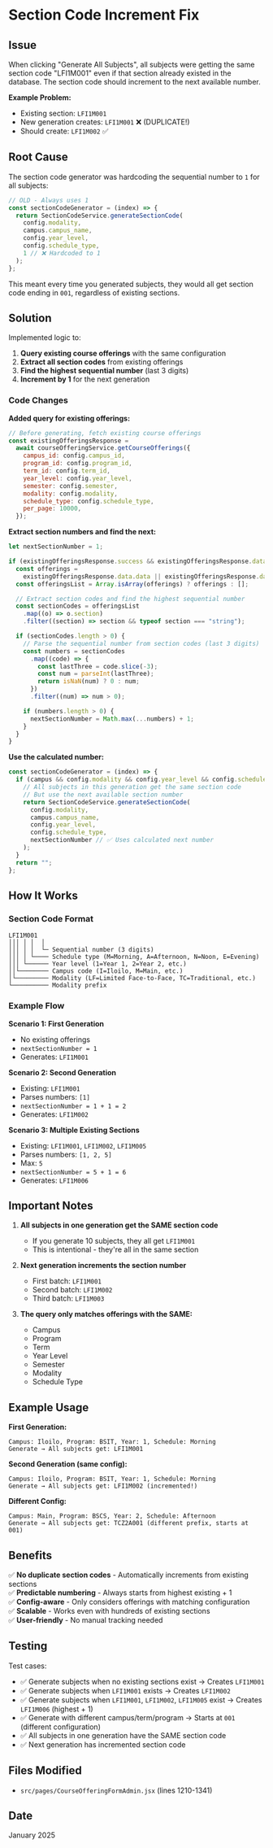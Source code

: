 # Section Code Increment Fix

## Issue

When clicking "Generate All Subjects", all subjects were getting the same section code "LFI1M001" even if that section already existed in the database. The section code should increment to the next available number.

**Example Problem:**

- Existing section: `LFI1M001`
- New generation creates: `LFI1M001` ❌ (DUPLICATE!)
- Should create: `LFI1M002` ✅

## Root Cause

The section code generator was hardcoding the sequential number to `1` for all subjects:

```javascript
// OLD - Always uses 1
const sectionCodeGenerator = (index) => {
  return SectionCodeService.generateSectionCode(
    config.modality,
    campus.campus_name,
    config.year_level,
    config.schedule_type,
    1 // ❌ Hardcoded to 1
  );
};
```

This meant every time you generated subjects, they would all get section code ending in `001`, regardless of existing sections.

## Solution

Implemented logic to:

1. **Query existing course offerings** with the same configuration
2. **Extract all section codes** from existing offerings
3. **Find the highest sequential number** (last 3 digits)
4. **Increment by 1** for the next generation

### Code Changes

**Added query for existing offerings:**

```javascript
// Before generating, fetch existing course offerings
const existingOfferingsResponse =
  await courseOfferingService.getCourseOfferings({
    campus_id: config.campus_id,
    program_id: config.program_id,
    term_id: config.term_id,
    year_level: config.year_level,
    semester: config.semester,
    modality: config.modality,
    schedule_type: config.schedule_type,
    per_page: 10000,
  });
```

**Extract section numbers and find the next:**

```javascript
let nextSectionNumber = 1;

if (existingOfferingsResponse.success && existingOfferingsResponse.data) {
  const offerings =
    existingOfferingsResponse.data.data || existingOfferingsResponse.data;
  const offeringsList = Array.isArray(offerings) ? offerings : [];

  // Extract section codes and find the highest sequential number
  const sectionCodes = offeringsList
    .map((o) => o.section)
    .filter((section) => section && typeof section === "string");

  if (sectionCodes.length > 0) {
    // Parse the sequential number from section codes (last 3 digits)
    const numbers = sectionCodes
      .map((code) => {
        const lastThree = code.slice(-3);
        const num = parseInt(lastThree);
        return isNaN(num) ? 0 : num;
      })
      .filter((num) => num > 0);

    if (numbers.length > 0) {
      nextSectionNumber = Math.max(...numbers) + 1;
    }
  }
}
```

**Use the calculated number:**

```javascript
const sectionCodeGenerator = (index) => {
  if (campus && config.modality && config.year_level && config.schedule_type) {
    // All subjects in this generation get the same section code
    // But use the next available section number
    return SectionCodeService.generateSectionCode(
      config.modality,
      campus.campus_name,
      config.year_level,
      config.schedule_type,
      nextSectionNumber // ✅ Uses calculated next number
    );
  }
  return "";
};
```

## How It Works

### Section Code Format

```
LFI1M001
│││ │ │  │
│││ │ │  └─ Sequential number (3 digits)
│││ │ └──── Schedule type (M=Morning, A=Afternoon, N=Noon, E=Evening)
│││ └────── Year level (1=Year 1, 2=Year 2, etc.)
││└──────── Campus code (I=Iloilo, M=Main, etc.)
│└───────── Modality (LF=Limited Face-to-Face, TC=Traditional, etc.)
└────────── Modality prefix
```

### Example Flow

**Scenario 1: First Generation**

- No existing offerings
- `nextSectionNumber = 1`
- Generates: `LFI1M001`

**Scenario 2: Second Generation**

- Existing: `LFI1M001`
- Parses numbers: `[1]`
- `nextSectionNumber = 1 + 1 = 2`
- Generates: `LFI1M002`

**Scenario 3: Multiple Existing Sections**

- Existing: `LFI1M001`, `LFI1M002`, `LFI1M005`
- Parses numbers: `[1, 2, 5]`
- Max: `5`
- `nextSectionNumber = 5 + 1 = 6`
- Generates: `LFI1M006`

## Important Notes

1. **All subjects in one generation get the SAME section code**

   - If you generate 10 subjects, they all get `LFI1M001`
   - This is intentional - they're all in the same section

2. **Next generation increments the section number**

   - First batch: `LFI1M001`
   - Second batch: `LFI1M002`
   - Third batch: `LFI1M003`

3. **The query only matches offerings with the SAME:**
   - Campus
   - Program
   - Term
   - Year Level
   - Semester
   - Modality
   - Schedule Type

## Example Usage

**First Generation:**

```
Campus: Iloilo, Program: BSIT, Year: 1, Schedule: Morning
Generate → All subjects get: LFI1M001
```

**Second Generation (same config):**

```
Campus: Iloilo, Program: BSIT, Year: 1, Schedule: Morning
Generate → All subjects get: LFI1M002 (incremented!)
```

**Different Config:**

```
Campus: Main, Program: BSCS, Year: 2, Schedule: Afternoon
Generate → All subjects get: TCZ2A001 (different prefix, starts at 001)
```

## Benefits

✅ **No duplicate section codes** - Automatically increments from existing sections  
✅ **Predictable numbering** - Always starts from highest existing + 1  
✅ **Config-aware** - Only considers offerings with matching configuration  
✅ **Scalable** - Works even with hundreds of existing sections  
✅ **User-friendly** - No manual tracking needed

## Testing

Test cases:

- ✅ Generate subjects when no existing sections exist → Creates `LFI1M001`
- ✅ Generate subjects when `LFI1M001` exists → Creates `LFI1M002`
- ✅ Generate subjects when `LFI1M001`, `LFI1M002`, `LFI1M005` exist → Creates `LFI1M006` (highest + 1)
- ✅ Generate with different campus/term/program → Starts at `001` (different configuration)
- ✅ All subjects in one generation have the SAME section code
- ✅ Next generation has incremented section code

## Files Modified

- `src/pages/CourseOfferingFormAdmin.jsx` (lines 1210-1341)

## Date

January 2025
